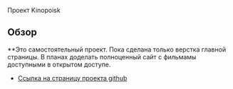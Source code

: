 Проект Kinopoisk

## Обзор
**Это самостоятельный проект. Пока сделана только верстка главной страницы. В планах доделать полноценный сайт с фильмамы доступными в открытом доступе.

* [Ссылка на страницу проекта github](https://chapion777.github.io/kinopoisk/)
